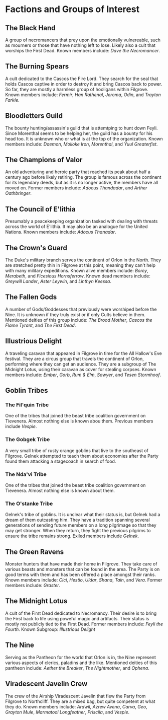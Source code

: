 # Factions and Groups of Interest

## The Black Hand

A group of necromancers that prey upon the emotionally vulnereable, such as mourners or those that have nothing left to lose. Likely also a cult that worships the First Dead. Known members include: *Dave the Necromancer*. 

## The Burning Spears

A cult dedicated to the Cascos the Fire Lord. They search for the seal that holds Cascos captive in order to destroy it and bring Cascos back to power. So far, they are mostly a harmless group of hooligans within Filgrove. Known members include: *Fermir*, *Han Rathenal*, *Jeroma*, *Odin*, and *Trayton Farkle*.

## Bloodletters Guild

The bounty hunting/assassin's guild that is attemtping to hunt down Feyli. Since Morenthal seems to be helping her, the guild has a bounty for his head too. It is unknown who or what is at the top of the organization. Known members include: *Daemon*, *Molloke Iron*, *Morenthal*, and *Yuul Greaterfist*.

## The Champions of Valor

An old adventuring and heroic party that reached its peak about half a century ago before likely retiring. The group is famous across the continent for its legendary deeds, but as it is no longer active, the members have all moved on. Former members include: *Adocus Thandadar*, and *Arther Oathbringer*.

## The Council of E'lithia

Presumably a peacekeeping organization tasked with dealing with threats across the world of E'lithia. It may also be an analogue for the United Nations. Known members include: *Adocus Thanadar*.

## The Crown's Guard

The Duke's military branch serves the continent of Orlon in the North. They are stretched pretty thin in Filgrove at this point, meaning they can't help with many military expeditions. Known alive members include: *Borey*, *Merabeth*, and *Ficesious Hornsferrow*. Known dead members include: *Greywill Lander*, *Aster Leywin*, and *Linthyn Keessa*.

## The Fallen Gods

A number of Gods/Goddesses that previously were worshiped before the Nine. It is unknown if they truly exist or if only Cults believe in them. Mentioned deities of this group include: *The Brood Mother*, *Cascos the Flame Tyrant*, and *The First Dead*.

## Illustrious Delight

A traveling caravan that appeared in Filgrove in time for the All Hallow's Eve festival. They are a circus group that travels the continent of Orlon, performing where they can get an audience. They are a subgroup of The Midnight Lotus, using their caravan as cover for stealing corpses. Known members include: *Ember*, *Gorb*, *Rum & Elm*, *Sawyer*, and *Tesen Stormhoof*.

## Goblin Tribes

### The Fil'quin Tribe

One of the tribes that joined the beast tribe coalition government on Tievenera. Almost nothing else is known abou them. Previous members include *Vespie*.

### The Gobgek Tribe

A very small tribe of rusty orange goblins that live to the southeast of Filgrove. Gelnek attempted to teach them about economies after the Party found them attacking a stagecoach in search of food.

### The Nda'vi Tribe

One of the tribes that joined the beast tribe coalition government on Tievenera. Almost nothing else is known about them.

### The O'stanke Tribe

Gelnek's tribe of goblins. It is unclear what their status is, but Gelnek had a dream of them outcasting him. They have a tradition spanning several generations of sending future members on a long pilgrimage so that they may get stronger. When they return, they fight the previous pilgrims to ensure the tribe remains strong. Exiled members include *Gelnek*.

## The Green Ravens

Monster hunters that have made their home in Filgrove. They take care of various beasts and monsters that can be found in the area. The Party is on good terms with them and has been offered a place amongst their ranks. Known members include: *Cici*, *Hestio*, *Uldar*, *Shana*, *Tain*, and *Vera*. Former  members include: *Graster*.

## The Midnight Lotus

A cult of the First Dead dedicated to Necromancy. Their desire is to bring the First back to life using poweful magic and artifacts. Their status is mostly not publicly tied to the First Dead. Former members include: *Feyli the Fourth*. Known Subgroup: *Illustrious Delight*

## The Nine

Serving as the Pantheon for the world that Orlon is in, the Nine represent various aspects of clerics, paladins and the like. Mentioned deities of this pantheon include: *Aether the Breaker*, *The Nightmother*, and *Ophena*.

## Viradescent Javelin Crew

The crew of the Airship Viradescent Javelin that flew the Party from Filgrove to Northcliff. They are a mixed bag, but quite competent at what they do. Known members include: *Ardwil*, *Azrew Avena*, *Carva*, *Geo*, *Grayton Mule*, *Marmatool Longfeather*, *Priscila*, and *Vespie*.


